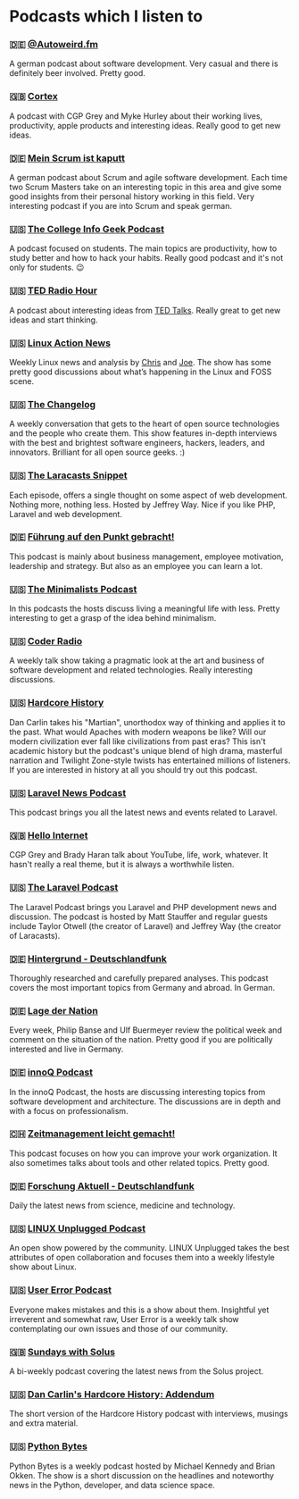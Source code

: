 # Podcasts which I listen to

### :de: [@Autoweird.fm](http://pca.st/TFXI)
A german podcast about software development. Very casual and there is definitely beer involved. Pretty good.

### :uk: [Cortex](http://pca.st/cortex)
A podcast with CGP Grey and Myke Hurley about their working lives, productivity, apple products and interesting ideas. Really good to get new ideas.

### :de: [Mein Scrum ist kaputt](http://pca.st/nm5q)
A german podcast about Scrum and agile software development. Each time two Scrum Masters take on an interesting topic in this area and give some good insights from their personal history working in this field. Very interesting podcast if you are into Scrum and speak german.

### :us: [The College Info Geek Podcast](http://pca.st/BzAM)
A podcast focused on students. The main topics are productivity, how to study better and how to hack your habits. Really good podcast and it's not only for students. :wink:

### :us: [TED Radio Hour](http://pca.st/nprted)
A podcast about interesting ideas from [TED Talks](https://www.ted.com/). Really great to get new ideas and start thinking.

### :us: [Linux Action News](http://pca.st/QL3r)
Weekly Linux news and analysis by [Chris](http://linuxactionnews.com/hosts/chris) and [Joe](http://linuxactionnews.com/hosts/joe). The show has some pretty good discussions about what’s happening in the Linux and FOSS scene.

### :us: [The Changelog](http://pca.st/changelog)
A weekly conversation that gets to the heart of open source technologies and the people who create them. This show features in-depth interviews with the best and brightest software engineers, hackers, leaders, and innovators. Brilliant for all open source geeks. :)

### :us: [The Laracasts Snippet](http://pca.st/a6jO)
Each episode, offers a single thought on some aspect of web development. Nothing more, nothing less. Hosted by Jeffrey Way. Nice if you like PHP, Laravel and web development.

### :de: [Führung auf den Punkt gebracht!](http://pca.st/uA5G)
This podcast is mainly about business management, employee motivation, leadership and strategy. But also as an employee you can learn a lot.

### :us: [The Minimalists Podcast](http://pca.st/minimalists)
In this podcasts the hosts discuss living a meaningful life with less. Pretty interesting to get a grasp of the idea behind minimalism.

### :us: [Coder Radio](http://pca.st/BCivrU)
A weekly talk show taking a pragmatic look at the art and business of software development and related technologies. Really interesting discussions.

### :us: [Hardcore History](http://pca.st/hardcorehist)
Dan Carlin takes his "Martian", unorthodox way of thinking and applies it to the past. What would Apaches with modern weapons be like? Will our modern civilization ever fall like civilizations from past eras? This isn't academic history but the podcast's unique blend of high drama, masterful narration and Twilight Zone-style twists has entertained millions of listeners. If you are interested in history at all you should try out this podcast.

### :us: [Laravel News Podcast](http://pca.st/9NyF)
This podcast brings you all the latest news and events related to Laravel.

### :uk: [Hello Internet](http://pca.st/hellointernet)
CGP Grey and Brady Haran talk about YouTube, life, work, whatever. It hasn't really a real theme, but it is always a worthwhile listen.

### :us: [The Laravel Podcast](http://pca.st/gJvO)
The Laravel Podcast brings you Laravel and PHP development news and discussion. The podcast is hosted by Matt Stauffer and regular guests include Taylor Otwell (the creator of Laravel) and Jeffrey Way (the creator of Laracasts).

### :de: [Hintergrund - Deutschlandfunk](http://pca.st/5bF6)
Thoroughly researched and carefully prepared analyses. This podcast covers the most important topics from Germany and abroad. In German.

### :de: [Lage der Nation](http://pca.st/ldn)
Every week, Philip Banse and Ulf Buermeyer review the political week and comment on the situation of the nation. Pretty good if you are politically interested and live in Germany.

### :de: [innoQ Podcast](http://pca.st/xkc0)
In the innoQ Podcast, the hosts are discussing interesting topics from software development and architecture. The discussions are in depth and with a focus on professionalism.

### :switzerland: [Zeitmanagement leicht gemacht!](http://pca.st/LSoe)
This podcast focuses on how you can improve your work organization. It also sometimes talks about tools and other related topics. Pretty good.

### :de: [Forschung Aktuell - Deutschlandfunk](http://pca.st/Ir9o)
Daily the latest news from science, medicine and technology.

### :us: [LINUX Unplugged Podcast](http://pca.st/2g9L)
An open show powered by the community. LINUX Unplugged takes the best attributes of open collaboration and focuses them into a weekly lifestyle show about Linux.

### :us: [User Error Podcast](http://pca.st/lz24)
Everyone makes mistakes and this is a show about them. Insightful yet irreverent and somewhat raw, User Error is a weekly talk show contemplating our own issues and those of our community.

### :uk: [Sundays with Solus](http://pca.st/nZ4R)
A bi-weekly podcast covering the latest news from the Solus project.

### :us: [Dan Carlin's Hardcore History: Addendum](http://pca.st/O3Nv)
The short version of the Hardcore History podcast with interviews, musings and extra material.

### :us: [Python Bytes](http://pca.st/pbytes)
Python Bytes is a weekly podcast hosted by Michael Kennedy and Brian Okken. The show is a short discussion on the headlines and noteworthy news in the Python, developer, and data science space.
